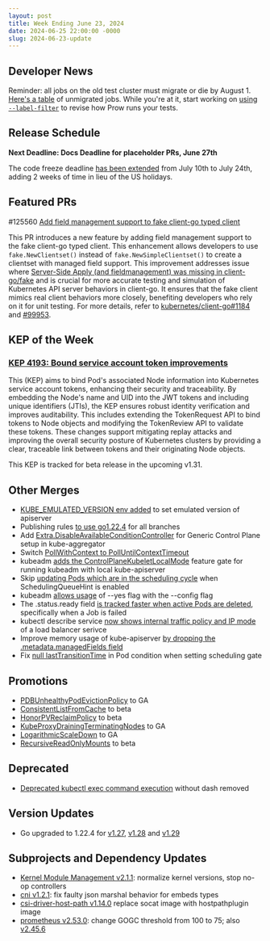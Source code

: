 ```yaml
---
layout: post
title: Week Ending June 23, 2024
date: 2024-06-25 22:00:00 -0000
slug: 2024-06-23-update
---
```


## Developer News

Reminder: all jobs on the old test cluster must migrate or die by August 1. [Here's a table](https://github.com/kubernetes/test-infra/blob/master/docs/job-migration-todo.md) of unmigrated jobs.  While you're at it, start working on [using `--label-filter`](https://groups.google.com/a/kubernetes.io/g/dev/c/uBP23XSbypo) to revise how Prow runs your tests.

## Release Schedule

**Next Deadline: Docs Deadline for placeholder PRs, June 27th**

The code freeze deadline [has been extended](https://kubernetes.slack.com/archives/C2C40FMNF/p1719396357959269?thread_ts=1719338931.466329&cid=C2C40FMNF) from July 10th to July 24th, adding 2 weeks of time in lieu of the US holidays.

## Featured PRs

#125560 [Add field management support to fake client-go typed client](https://github.com/kubernetes/kubernetes/pull/125560)

This PR introduces a new feature by adding field management support to the fake client-go typed client. This enhancement allows developers to use `fake.NewClientset()` instead of `fake.NewSimpleClientset()` to create a clientset with managed field support. This improvement addresses issue where [Server-Side Apply (and fieldmanagement) was missing in client-go/fake](https://github.com/kubernetes/kubernetes/issues/115598) and is crucial for more accurate testing and simulation of Kubernetes API server behaviors in client-go. It ensures that the fake client mimics real client behaviors more closely, benefiting developers who rely on it for unit testing. For more details, refer to [kubernetes/client-go#1184](https://github.com/kubernetes/client-go/issues/1184) and [#99953](https://github.com/kubernetes/kubernetes/issues/99953).

## KEP of the Week

### [KEP 4193: Bound service account token improvements](https://github.com/kubernetes/enhancements/blob/master/keps/sig-auth/4193-bound-service-account-token-improvements/)

This (KEP) aims to bind Pod's associated Node information into Kubernetes service account tokens, enhancing their security and traceability. By embedding the Node's name and UID into the JWT tokens and including unique identifiers (JTIs), the KEP ensures robust identity verification and improves auditability. This includes extending the TokenRequest API to bind tokens to Node objects and modifying the TokenReview API to validate these tokens. These changes support mitigating replay attacks and improving the overall security posture of Kubernetes clusters by providing a clear, traceable link between tokens and their originating Node objects.

This KEP is tracked for beta release in the upcoming v1.31.

## Other Merges

* [KUBE_EMULATED_VERSION env added](https://github.com/kubernetes/kubernetes/pull/125742) to set emulated version of apiserver
* Publishing rules [to use go1.22.4](https://github.com/kubernetes/kubernetes/pull/125717) for all branches
* Add [Extra.DisableAvailableConditionController](https://github.com/kubernetes/kubernetes/pull/125650) for Generic Control Plane setup in kube-aggregator
* Switch [PollWithContext to PollUntilContextTimeout](https://github.com/kubernetes/kubernetes/pull/125627)
* kubeadm [adds the ControlPlaneKubeletLocalMode](https://github.com/kubernetes/kubernetes/pull/125582) feature gate for running kubeadm with local kube-apiserver
* Skip [updating Pods which are in the scheduling cycle](https://github.com/kubernetes/kubernetes/pull/125578) when SchedulingQueueHint is enabled
* kubeadm [allows usage](https://github.com/kubernetes/kubernetes/pull/125566) of --yes flag with the --config flag
* The .status.ready field [is tracked faster when active Pods are deleted](https://github.com/kubernetes/kubernetes/pull/125546), specifically when a Job is failed
* kubectl describe service [now shows internal traffic policy and IP mode](https://github.com/kubernetes/kubernetes/pull/125117) of a load balancer serivce
* Improve memory usage of kube-apiserver [by dropping the .metadata.managedFields field](https://github.com/kubernetes/kubernetes/pull/124667)
* Fix [null lastTransitionTime](https://github.com/kubernetes/kubernetes/pull/122636) in Pod condition when setting scheduling gate

## Promotions

* [PDBUnhealthyPodEvictionPolicy](https://github.com/kubernetes/kubernetes/pull/123428) to GA
* [ConsistentListFromCache](https://github.com/kubernetes/kubernetes/pull/123513) to beta
* [HonorPVReclaimPolicy](https://github.com/kubernetes/kubernetes/pull/124842) to beta
* [KubeProxyDrainingTerminatingNodes](https://github.com/kubernetes/kubernetes/pull/125082) to GA
* [LogarithmicScaleDown](https://github.com/kubernetes/kubernetes/pull/125459) to GA
* [RecursiveReadOnlyMounts](https://github.com/kubernetes/kubernetes/pull/125475) to beta


## Deprecated

* [Deprecated kubectl exec command execution](https://github.com/kubernetes/kubernetes/pull/125437) without dash removed

## Version Updates

* Go upgraded to 1.22.4 for [v1.27](https://github.com/kubernetes/kubernetes/pull/125701), [v1.28](https://github.com/kubernetes/kubernetes/pull/125670) and [v1.29](https://github.com/kubernetes/kubernetes/pull/125668)

## Subprojects and Dependency Updates

* [Kernel Module Management v2.1.1](https://github.com/kubernetes-sigs/kernel-module-management/releases/tag/v2.1.1): normalize kernel versions, stop no-op controllers
* [cni v1.2.1](https://github.com/containernetworking/cni/releases/tag/v1.2.1): fix faulty json marshal behavior for embeds types
* [csi-driver-host-path v1.14.0](https://github.com/kubernetes-csi/csi-driver-host-path/releases/tag/v1.14.0) replace socat image with hostpathplugin image
* [prometheus v2.53.0](https://github.com/prometheus/prometheus/releases/tag/v2.53.0): change GOGC threshold from 100 to 75; also [v2.45.6](https://github.com/prometheus/prometheus/releases/tag/v2.45.6)
